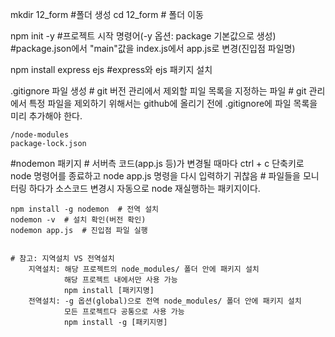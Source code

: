 mkdir 12_form #폴더 생성
cd 12_form # 폴더 이동

npm init -y #프로젝트 시작 명령어(-y 옵션: package 기본값으로 생성)
#package.json에서 "main"값을 index.js에서 app.js로 변경(진입점 파일명)

npm install express ejs #express와 ejs 패키지 설치

.gitignore 파일 생성
    # git 버전 관리에서 제외할 피일 목록을 지정하는 파일
    # git 관리에서 특정 파일을 제외하기 위해서는 github에 올리기 전에 .gitignore에 파일 목록을 미리 추가해야 한다. 

    /node-modules
    package-lock.json



#nodemon 패키지
    # 서버측 코드(app.js 등)가 변경될 때마다 ctrl + c 단축키로 node 명령어를 종료하고 node app.js 명령을 다시 입력하기 귀찮음
    # 파일들을 모니터링 하다가 소스코드 변경시 자동으로 node 재실행하는 패키지이다. 

    npm install -g nodemon  # 전역 설치
    nodemon -v  # 설치 확인(버전 확인)
    nodemon app.js  # 진입점 파일 실행


    # 참고: 지역설치 VS 전역설치
        지역설치: 해당 프로젝트의 node_modules/ 폴더 안에 패키지 설치
                해당 프로젝트 내에서만 사용 가능
                npm install [패키지명] 
        전역설치: -g 옵션(global)으로 전역 node_modules/ 폴더 안에 패키지 설치
                모든 프로젝트다 공통으로 사용 가능
                npm install -g [패키지명]